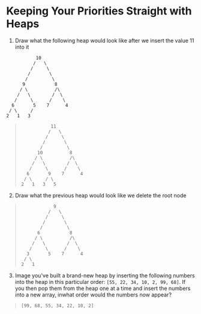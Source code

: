 # Keeping Your Priorities Straight with Heaps

1. Draw what the following heap would look like after we insert the value 11 into it
```
           10
          /   \
         /     \
        /       \
       /         \
      9           8
     / \          /\
    /   \        /  \
   /     \      /    \
  6       5    7      4
 / \     /
2   1   3
```
> ```
>            11
>           /   \
>          /     \
>         /       \
>        /         \
>       10          8
>      / \          /\
>     /   \        /  \
>    /     \      /    \
>   6       9    7      4
>  / \     / \
> 2   1   3   5
> ```


2. Draw what the previous heap would look like we delete the root node
> ```
>             9
>           /   \
>          /     \
>         /       \
>        /         \
>       6           8
>      / \          /\
>     /   \        /  \
>    /     \      /    \
>   3       5    7      4
>  / \
> 2   1
> ```


3. Image you've built a brand-new heap by inserting the following numbers into the heap in this particular order: `[55, 22, 34, 10, 2, 99, 68]`. If you then pop them from the heap one at a time and insert the numbers into a new array, inwhat order would the numbers now appear?
> `[99, 68, 55, 34, 22, 10, 2]`
